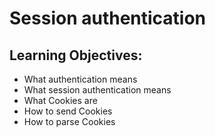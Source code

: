 # Session authentication

## Learning Objectives:

+ What authentication means
+ What session authentication means
+ What Cookies are
+ How to send Cookies
+ How to parse Cookies
